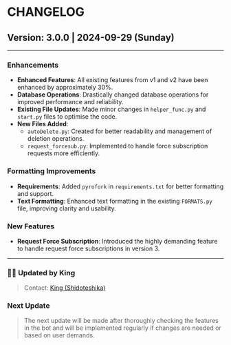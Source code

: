 # CHANGELOG

## Version: 3.0.0 | 2024-09-29 (Sunday)
---

### Enhancements
- **Enhanced Features**: All existing features from v1 and v2 have been enhanced by approximately 30%.
- **Database Operations**: Drastically changed database operations for improved performance and reliability.
- **Existing File Updates**: Made minor changes in `helper_func.py` and `start.py` files to optimise the code.
- **New Files Added**:
  - `autoDelete.py`: Created for better readability and management of deletion operations.
  - `request_forcesub.py`: Implemented to handle force subscription requests more efficiently.

### Formatting Improvements
- **Requirements**: Added `pyrofork` in `requirements.txt` for better formatting and support.
- **Text Formatting**: Enhanced text formatting in the existing `FORMATS.py` file, improving clarity and usability.

### New Features
- **Request Force Subscription**: Introduced the highly demanding feature to handle request force subscriptions in version 3.

---
### 🧑‍💻 Updated by King
> Contact: [King (Shidoteshika)](https://t.me/Shidoteshika1)

### Next Update
> The next update will be made after thoroughly checking the features in the bot and will be implemented regularly if changes are needed or based on user demands.
